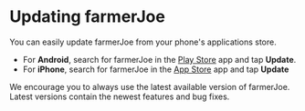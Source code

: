 # Updating farmerJoe

You can easily update farmerJoe from your phone's applications store.

* For **Android**, search for farmerJoe in the [Play Store](https://play.google.com/store/apps/details?id=com.farmerjoe.android.react.farmerjoe) app and tap **Update**.
* For **iPhone**, search for farmerJoe in the [App Store](https://itunes.apple.com/us/app/farmerjoe/id1216314690?ls=1&mt=8) app and tap **Update**

We encourage you to always use the latest available version of farmerJoe. Latest versions contain the newest features and bug fixes.

